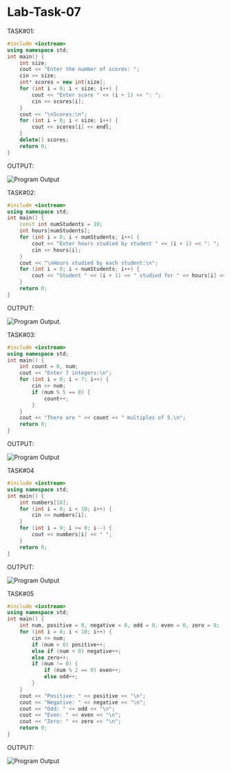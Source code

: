 # Lab-Task-07
TASK#01:
```cpp
#include <iostream>
using namespace std;
int main() {
    int size;
    cout << "Enter the number of scores: ";
    cin >> size;
    int* scores = new int[size];
    for (int i = 0; i < size; i++) {
        cout << "Enter score " << (i + 1) << ": ";
        cin >> scores[i];
    }
    cout << "\nScores:\n";
    for (int i = 0; i < size; i++) {
        cout << scores[i] << endl;
    }
    delete[] scores;
    return 0;
}
```

OUTPUT:

![Program
Output](https://github.com/user-attachments/assets/8f3e3a87-ef23-4aa1-8c9d-9dd5293fde6e)

TASK#02:
```cpp
#include <iostream>
using namespace std;
int main() {
    const int numStudents = 10;
    int hours[numStudents];
    for (int i = 0; i < numStudents; i++) {
        cout << "Enter hours studied by student " << (i + 1) << ": ";
        cin >> hours[i];
    }
    cout << "\nHours studied by each student:\n";
    for (int i = 0; i < numStudents; i++) {
        cout << "Student " << (i + 1) << " studied for " << hours[i] << " hours.\n";
    }
    return 0;
}
```

OUTPUT:

![Program
Output](https://github.com/user-attachments/assets/59de20f4-64a9-4023-8532-94469857e527).

TASK#03:
```cpp
#include <iostream>
using namespace std;
int main() {
    int count = 0, num;
    cout << "Enter 7 integers:\n";
    for (int i = 0; i < 7; i++) {
        cin >> num;
        if (num % 5 == 0) {
            count++;
        }
    }
    cout << "There are " << count << " multiples of 5.\n";
    return 0;
}
```

OUTPUT:

![Program
Output](https://github.com/user-attachments/assets/13a24b63-6288-4351-9d15-9adafde55241)

TASK#04
```cpp
#include <iostream>
using namespace std;
int main() {
    int numbers[10];
    for (int i = 0; i < 10; i++) {
        cin >> numbers[i];
    }
    for (int i = 9; i >= 0; i--) {
        cout << numbers[i] << " ";
    }
    return 0;
}
```
OUTPUT:

![Program
Output](https://github.com/user-attachments/assets/a0b8df2b-070d-4331-9e26-9dcff60ba832)

TASK#05
```cpp
#include <iostream>
using namespace std;
int main() {
    int num, positive = 0, negative = 0, odd = 0, even = 0, zero = 0;
    for (int i = 0; i < 10; i++) {
        cin >> num;
        if (num > 0) positive++;
        else if (num < 0) negative++;
        else zero++;
        if (num != 0) {
            if (num % 2 == 0) even++;
            else odd++;
        }
    }
    cout << "Positive: " << positive << "\n";
    cout << "Negative: " << negative << "\n";
    cout << "Odd: " << odd << "\n";
    cout << "Even: " << even << "\n";
    cout << "Zero: " << zero << "\n";
    return 0;
}
```

OUTPUT:

![Program
Output](https://github.com/user-attachments/assets/d9ce6936-4187-4ec0-b0dd-3ba0bd430000)



